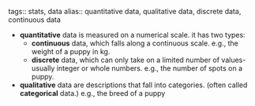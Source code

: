 tags:: stats, data
alias:: quantitative data, qualitative data, discrete data, continuous data

- **quantitative** data is measured on a numerical scale. it has two types:
	- **continuous** data, which falls along a continuous scale. e.g., the weight of a puppy in kg.
	- **discrete** data, which can only take on a limited number of values- usually integer or whole numbers. e.g., the number of spots on a puppy.
- **qualitative** data are descriptions that fall into categories. (often called **categorical** data.) e.g., the breed of a puppy